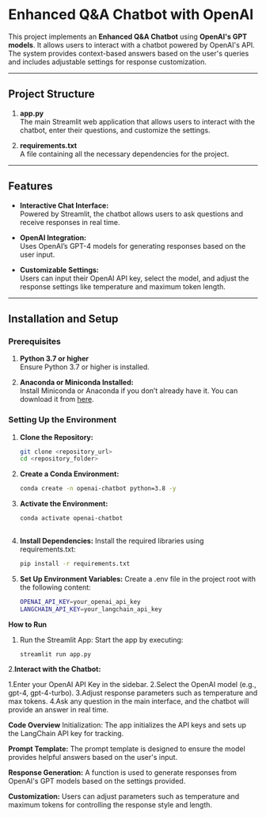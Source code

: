 # Enhanced Q&A Chatbot with OpenAI

This project implements an **Enhanced Q&A Chatbot** using **OpenAI's GPT models**. It allows users to interact with a chatbot powered by OpenAI's API. The system provides context-based answers based on the user's queries and includes adjustable settings for response customization.

---

## Project Structure

1. **app.py**  
   The main Streamlit web application that allows users to interact with the chatbot, enter their questions, and customize the settings.

2. **requirements.txt**  
   A file containing all the necessary dependencies for the project.

---

## Features

- **Interactive Chat Interface:**  
   Powered by Streamlit, the chatbot allows users to ask questions and receive responses in real time.

- **OpenAI Integration:**  
   Uses OpenAI’s GPT-4 models for generating responses based on the user input.

- **Customizable Settings:**  
   Users can input their OpenAI API key, select the model, and adjust the response settings like temperature and maximum token length.

---

## Installation and Setup

### Prerequisites

1. **Python 3.7 or higher**  
   Ensure Python 3.7 or higher is installed.

2. **Anaconda or Miniconda Installed:**  
   Install Miniconda or Anaconda if you don’t already have it. You can download it from [here](https://www.anaconda.com/products/individual).

### Setting Up the Environment

1. **Clone the Repository:**
   ```bash
   git clone <repository_url>
   cd <repository_folder>
   
2. **Create a Conda Environment:**
    ```bash
    conda create -n openai-chatbot python=3.8 -y

3. **Activate the Environment:**
    ```bash
    conda activate openai-chatbot
  
4. **Install Dependencies:**
   Install the required libraries using requirements.txt:
    ```bash
    pip install -r requirements.txt
   
5. **Set Up Environment Variables:**
   Create a .env file in the project root with the following content:
    ```bash
    OPENAI_API_KEY=your_openai_api_key
    LANGCHAIN_API_KEY=your_langchain_api_key
   
**How to Run**
1. Run the Streamlit App:
   Start the app by executing:
    ```bash
    streamlit run app.py
 
2.**Interact with the Chatbot:**

   1.Enter your OpenAI API Key in the sidebar.
   2.Select the OpenAI model (e.g., gpt-4, gpt-4-turbo).
   3.Adjust response parameters such as temperature and max tokens.
   4.Ask any question in the main interface, and the chatbot will provide an answer in real time.
  
**Code Overview**
  Initialization:
  The app initializes the API keys and sets up the LangChain API key for tracking.

**Prompt Template:**
  The prompt template is designed to ensure the model provides helpful answers based on the user's input.

**Response Generation:**
  A function is used to generate responses from OpenAI's GPT models based on the settings provided.

**Customization:**
  Users can adjust parameters such as temperature and maximum tokens for controlling the response style and length.

